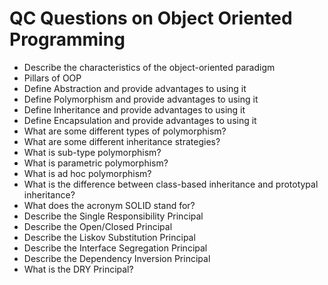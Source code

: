 # QC Questions on Object Oriented Programming

 - Describe the characteristics of the object-oriented paradigm
 - Pillars of OOP
 - Define Abstraction and provide advantages to using it
 - Define Polymorphism and provide advantages to using it
 - Define Inheritance and provide advantages to using it
 - Define Encapsulation and provide advantages to using it
 - What are some different types of polymorphism?
 - What are some different inheritance strategies?
 - What is sub-type polymorphism?
 - What is parametric polymorphism?
 - What is ad hoc polymorphism?
 - What is the difference between class-based inheritance and prototypal inheritance?
 - What does the acronym SOLID stand for?
 - Describe the Single Responsibility Principal
 - Describe the Open/Closed Principal
 - Describe the Liskov Substitution Principal
 - Describe the Interface Segregation Principal
 - Describe the Dependency Inversion Principal
 - What is the DRY Principal?
